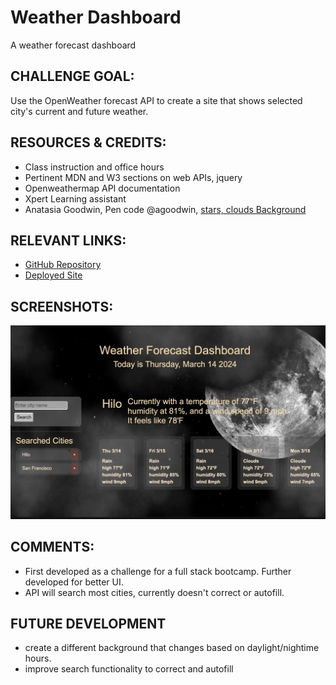 # Weather Dashboard
A weather forecast dashboard

## CHALLENGE GOAL:
Use the OpenWeather forecast API to create a site that shows selected city's current and future weather.

## RESOURCES & CREDITS:
- Class instruction and office hours
- Pertinent MDN and W3 sections on web APIs, jquery
- Openweathermap API documentation
- Xpert Learning assistant
- Anatasia Goodwin, Pen code @agoodwin, [stars, clouds Background](https://codepen.io/agoodwin/pen/NMJoER)


## RELEVANT LINKS:
- [GitHub Repository](https://moonweatherdash.netlify.app)
- [Deployed Site](https://github.com/TreyLathe/WeatherDashboard)

## SCREENSHOTS:

![before city search](assets/WeatherDashboard.jpg)

## COMMENTS:
- First developed as a challenge for a full stack bootcamp. Further developed for better UI.
- API will search most cities, currently doesn't correct or autofill.


## FUTURE DEVELOPMENT
- create a different background that changes based on daylight/nightime hours.
- improve search functionality to correct and autofill